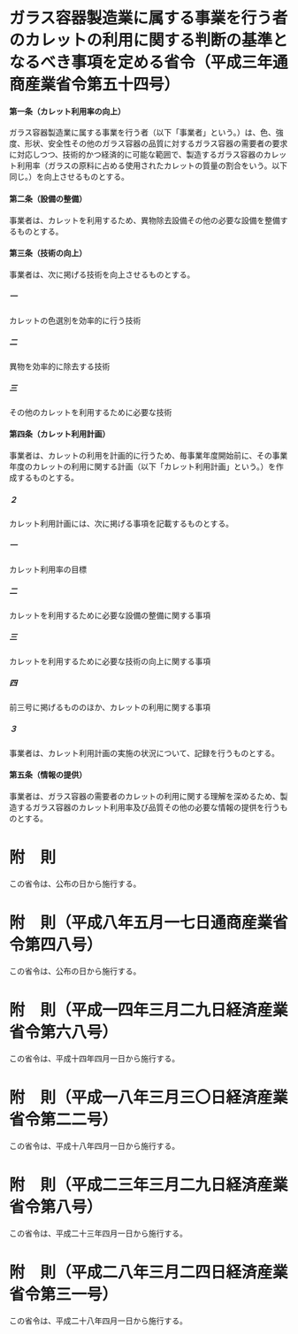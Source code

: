 # ガラス容器製造業に属する事業を行う者のカレットの利用に関する判断の基準となるべき事項を定める省令（平成三年通商産業省令第五十四号）
#### 第一条（カレット利用率の向上）
ガラス容器製造業に属する事業を行う者（以下「事業者」という。）は、色、強度、形状、安全性その他のガラス容器の品質に対するガラス容器の需要者の要求に対応しつつ、技術的かつ経済的に可能な範囲で、製造するガラス容器のカレット利用率（ガラスの原料に占める使用されたカレットの質量の割合をいう。以下同じ。）を向上させるものとする。
#### 第二条（設備の整備）
事業者は、カレットを利用するため、異物除去設備その他の必要な設備を整備するものとする。
#### 第三条（技術の向上）
事業者は、次に掲げる技術を向上させるものとする。
##### 一
カレットの色選別を効率的に行う技術
##### 二
異物を効率的に除去する技術
##### 三
その他のカレットを利用するために必要な技術
#### 第四条（カレット利用計画）
事業者は、カレットの利用を計画的に行うため、毎事業年度開始前に、その事業年度のカレットの利用に関する計画（以下「カレット利用計画」という。）を作成するものとする。
##### ２
カレット利用計画には、次に掲げる事項を記載するものとする。
##### 一
カレット利用率の目標
##### 二
カレットを利用するために必要な設備の整備に関する事項
##### 三
カレットを利用するために必要な技術の向上に関する事項
##### 四
前三号に掲げるもののほか、カレットの利用に関する事項
##### ３
事業者は、カレット利用計画の実施の状況について、記録を行うものとする。
#### 第五条（情報の提供）
事業者は、ガラス容器の需要者のカレットの利用に関する理解を深めるため、製造するガラス容器のカレット利用率及び品質その他の必要な情報の提供を行うものとする。
# 附　則
この省令は、公布の日から施行する。
# 附　則（平成八年五月一七日通商産業省令第四八号）
この省令は、公布の日から施行する。
# 附　則（平成一四年三月二九日経済産業省令第六八号）
この省令は、平成十四年四月一日から施行する。
# 附　則（平成一八年三月三〇日経済産業省令第二二号）
この省令は、平成十八年四月一日から施行する。
# 附　則（平成二三年三月二九日経済産業省令第八号）
この省令は、平成二十三年四月一日から施行する。
# 附　則（平成二八年三月二四日経済産業省令第三一号）
この省令は、平成二十八年四月一日から施行する。
